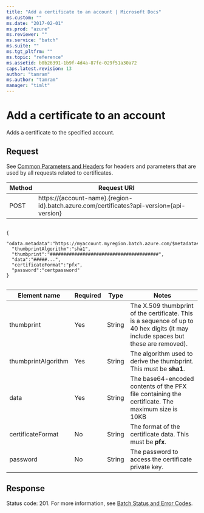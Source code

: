 ```yaml
---
title: "Add a certificate to an account | Microsoft Docs"
ms.custom: ""
ms.date: "2017-02-01"
ms.prod: "azure"
ms.reviewer: ""
ms.service: "batch"
ms.suite: ""
ms.tgt_pltfrm: ""
ms.topic: "reference"
ms.assetid: b0b26391-1b9f-4d4a-87fe-029f51a30a72
caps.latest.revision: 13
author: "tamram"
ms.author: "tamram"
manager: "timlt"
---
```

# Add a certificate to an account
  Adds a certificate to the specified account.  
  
##  <a name="bk_lifetime"></a> Request  
 See [Common Parameters and Headers](../batchservice/common-parameters-and-headers.md) for headers and parameters that are used by all requests related to certificates.  
  
|Method|Request URI|  
|------------|-----------------|  
|POST|https://{account-name}.{region-id}.batch.azure.com/certificates?api-version={api-version}|  
  
```  
  
{  
  "odata.metadata":"https://myaccount.myregion.batch.azure.com/$metadata#certificates/@Element",  
  "thumbprintAlgorithm":"sha1",  
  "thumbprint":"########################################",  
  "data":"#####...",  
  "certificateFormat":"pfx",  
  "password":"certpassword"  
}  
  
```  
  
|Element name|Required|Type|Notes|  
|------------------|--------------|----------|-----------|  
|thumbprint|Yes|String|The X.509 thumbprint of the certificate. This is a sequence of up to 40 hex digits (it may include spaces but these are removed).|  
|thumbprintAlgorithm|Yes|String|The algorithm used to derive the thumbprint.  This must be **sha1**.|  
|data|Yes|String|The base64-encoded contents of the PFX file containing the certificate.  The maximum size is 10KB|  
|certificateFormat|No|String|The format of the certificate data. This must be **pfx**.|  
|password|No|String|The password to access the certificate private key.|  
  
## Response  
 Status code: 201. For more information, see [Batch Status and Error Codes](../batchservice/batch-status-and-error-codes.md).  
  
  